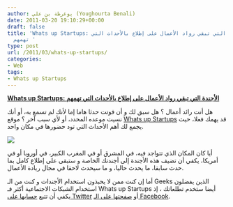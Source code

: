 ```yaml
---
author: يوغرطة بن علي (Youghourta Benali)
date: 2011-03-20 19:10:29+00:00
draft: false
title: 'Whats up Startups: الأجندة التي تبقي رواد الأعمال على إطلاع بالأحداث التي
  تهمهم '
type: post
url: /2011/03/whats-up-startups/
categories:
- Web
tags:
- Whats up Startups
---
```


[**Whats up Startups: الأجندة التي تبقي رواد الأعمال على إطلاع بالأحداث التي تهمهم**]( https://www.it-scoop.com/2011/03/whats-up-startups/)




هل أنت رائد أعمال ؟ هل سبق لك و أن فوتت حدثا هاما إما لأنك لم تسمع به، أو أنك نسيت موعده المحدد، أو لأي سبب آخر ؟ موقع [Whats up Startups](http://www.whatsupstartups.com/) قد يهمك فعلا، حيث يجمع لك أهم الأحداث التي تود حضورها في مكان واحد.


[![](http://www.whatsupstartups.com/images/startup-logo.gif )
](https://www.it-scoop.com/2011/03/whats-up-startups/)

أيا كان المكان الذي تتواجد فيه، في المشرق أو في المغرب الكبير، في أوروبا أو في أمريكا، يكفي أن تضيف هذه الأجندة إلى أجندتك الخاصة و ستبقى على إطلاع كامل بما حدث سابقا، ما يحدث حاليا، و ما سيحدث لاحقا في مجال ريادة الأعمال.

أما إن كنت ممن لا يحبذون استخدام الأجندات و كنت من الـ Geeks الذين يفضلون استخدام الشبكات الاجتماعية أكثر فـ Whats up Startups أيضا ستخدم تطلعاتك ، إذ يكفي أن تتبع [حسابها على Twitter](http://twitter.com/WhatsUpStartups) أو [صفحتها على الـ Facebook](http://www.facebook.com/pages/Whats-up-Startups/162245667159055).
